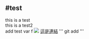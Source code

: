 #test
---
this is a test <br>
this is a test2 <br>
 add  test var f
![](https://lthub.ubc.ca/files/2021/06/GitHub-Logo.png)
[這是連結](http://yahoo.com)
'''
git add
'''
